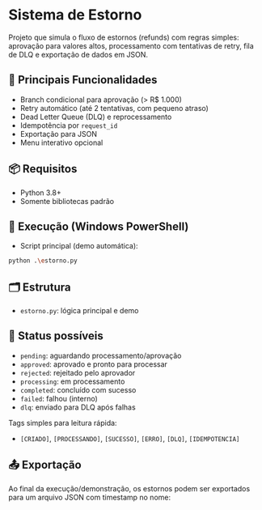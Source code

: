 # Sistema de Estorno

Projeto que simula o fluxo de estornos (refunds) com regras simples: aprovação para valores altos, processamento com tentativas de retry, fila de DLQ e exportação de dados em JSON.

## 🎯 Principais Funcionalidades

- Branch condicional para aprovação (> R$ 1.000)
- Retry automático (até 2 tentativas, com pequeno atraso)
- Dead Letter Queue (DLQ) e reprocessamento
- Idempotência por `request_id`
- Exportação para JSON
- Menu interativo opcional

## 📦 Requisitos

- Python 3.8+
- Somente bibliotecas padrão

## 🚀 Execução (Windows PowerShell)

- Script principal (demo automática):

```bash
python .\estorno.py
```

## 🗂️ Estrutura

- `estorno.py`: lógica principal e demo

## 🔎 Status possíveis

- `pending`: aguardando processamento/aprovação
- `approved`: aprovado e pronto para processar
- `rejected`: rejeitado pelo aprovador
- `processing`: em processamento
- `completed`: concluído com sucesso
- `failed`: falhou (interno)
- `dlq`: enviado para DLQ após falhas

Tags simples para leitura rápida:

- `[CRIADO]`, `[PROCESSANDO]`, `[SUCESSO]`, `[ERRO]`, `[DLQ]`, `[IDEMPOTENCIA]`

## 📤 Exportação

Ao final da execução/demonstração, os estornos podem ser exportados para um arquivo JSON com timestamp no nome:
